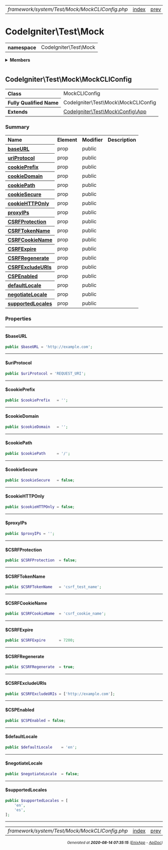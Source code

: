 


 



<table>
<tr>
<td style="width:100%"><em>framework/system/Test/Mock/MockCLIConfig.php</em></td>
<td><a href="../../../../../../../api/index.md">index</a></td>
<td><a href="../../../../../../../api/vendor/codeigniter4/framework/system/Test/Mock/MockBuilder.md">prev</a></td>
<td><a href="../../../../../../../api/vendor/codeigniter4/framework/system/Test/Mock/MockCURLRequest.md">next</a></td>
</tr>
</table>







# CodeIgniter\Test\Mock 
<table style="text-align:left">
<tr><th>namespace</th><td>CodeIgniter\Test\Mock</td></tr>
</table>

 

<details>
<summary style="margin-bottom:12px;"><strong>Members</strong></summary>
<table>
<tr><td><a href="../../../../../../../api/vendor/codeigniter4/framework/system/Test/Mock/MockAppConfig.md">CodeIgniter\Test\Mock\MockAppConfig</a></td></tr>
<tr><td><a href="../../../../../../../api/vendor/codeigniter4/framework/system/Test/Mock/MockAutoload.md">CodeIgniter\Test\Mock\MockAutoload</a></td></tr>
<tr><td><a href="../../../../../../../api/vendor/codeigniter4/framework/system/Test/Mock/MockBuilder.md">CodeIgniter\Test\Mock\MockBuilder</a></td></tr>
<tr><td><a href="../../../../../../../api/vendor/codeigniter4/framework/system/Test/Mock/MockCLIConfig.md">CodeIgniter\Test\Mock\MockCLIConfig</a></td></tr>
<tr><td><a href="../../../../../../../api/vendor/codeigniter4/framework/system/Test/Mock/MockCURLRequest.md">CodeIgniter\Test\Mock\MockCURLRequest</a></td></tr>
<tr><td><a href="../../../../../../../api/vendor/codeigniter4/framework/system/Test/Mock/MockCache.md">CodeIgniter\Test\Mock\MockCache</a></td></tr>
<tr><td><a href="../../../../../../../api/vendor/codeigniter4/framework/system/Test/Mock/MockCodeIgniter.md">CodeIgniter\Test\Mock\MockCodeIgniter</a></td></tr>
<tr><td><a href="../../../../../../../api/vendor/codeigniter4/framework/system/Test/Mock/MockConnection.md">CodeIgniter\Test\Mock\MockConnection</a></td></tr>
<tr><td><a href="../../../../../../../api/vendor/codeigniter4/framework/system/Test/Mock/MockEmail.md">CodeIgniter\Test\Mock\MockEmail</a></td></tr>
<tr><td><a href="../../../../../../../api/vendor/codeigniter4/framework/system/Test/Mock/MockEvents.md">CodeIgniter\Test\Mock\MockEvents</a></td></tr>
<tr><td><a href="../../../../../../../api/vendor/codeigniter4/framework/system/Test/Mock/MockFileLogger.md">CodeIgniter\Test\Mock\MockFileLogger</a></td></tr>
<tr><td><a href="../../../../../../../api/vendor/codeigniter4/framework/system/Test/Mock/MockIncomingRequest.md">CodeIgniter\Test\Mock\MockIncomingRequest</a></td></tr>
<tr><td><a href="../../../../../../../api/vendor/codeigniter4/framework/system/Test/Mock/MockLanguage.md">CodeIgniter\Test\Mock\MockLanguage</a></td></tr>
<tr><td><a href="../../../../../../../api/vendor/codeigniter4/framework/system/Test/Mock/MockLogger.md">CodeIgniter\Test\Mock\MockLogger</a></td></tr>
<tr><td><a href="../../../../../../../api/vendor/codeigniter4/framework/system/Test/Mock/MockQuery.md">CodeIgniter\Test\Mock\MockQuery</a></td></tr>
<tr><td><a href="../../../../../../../api/vendor/codeigniter4/framework/system/Test/Mock/MockResourceController.md">CodeIgniter\Test\Mock\MockResourceController</a></td></tr>
<tr><td><a href="../../../../../../../api/vendor/codeigniter4/framework/system/Test/Mock/MockResourcePresenter.md">CodeIgniter\Test\Mock\MockResourcePresenter</a></td></tr>
<tr><td><a href="../../../../../../../api/vendor/codeigniter4/framework/system/Test/Mock/MockResponse.md">CodeIgniter\Test\Mock\MockResponse</a></td></tr>
<tr><td><a href="../../../../../../../api/vendor/codeigniter4/framework/system/Test/Mock/MockResult.md">CodeIgniter\Test\Mock\MockResult</a></td></tr>
<tr><td><a href="../../../../../../../api/vendor/codeigniter4/framework/system/Test/Mock/MockSecurity.md">CodeIgniter\Test\Mock\MockSecurity</a></td></tr>
<tr><td><a href="../../../../../../../api/vendor/codeigniter4/framework/system/Test/Mock/MockServices.md">CodeIgniter\Test\Mock\MockServices</a></td></tr>
<tr><td><a href="../../../../../../../api/vendor/codeigniter4/framework/system/Test/Mock/MockSession.md">CodeIgniter\Test\Mock\MockSession</a></td></tr>
<tr><td><a href="../../../../../../../api/vendor/codeigniter4/framework/system/Test/Mock/MockTable.md">CodeIgniter\Test\Mock\MockTable</a></td></tr>
</table>
</details>



 

 
## CodeIgniter\Test\Mock\MockCLIConfig

<table style="text-align:left">
<tr><th>Class</th><td>MockCLIConfig</td></tr>
<tr><th>Fully Qualified Name</th><td>CodeIgniter\Test\Mock\MockCLIConfig</td></tr>
<tr><th>Extends</th><td><a href="">CodeIgniter\Test\Mock\Config\App</a></td></tr>
</table>




### Summary


<table style="text-align:left;">
<tr>
<th>Name</th>
<th>Element</th>
<th>Modifier</th>
<th>Description</th>
</tr>

<tr>
<th><a href="#baseURL"><strong>baseURL</strong></a></th>
<td>prop</td>
<td>
public

</td>
<td></td>
</tr>
<tr>
<th><a href="#uriProtocol"><strong>uriProtocol</strong></a></th>
<td>prop</td>
<td>
public

</td>
<td></td>
</tr>
<tr>
<th><a href="#cookiePrefix"><strong>cookiePrefix</strong></a></th>
<td>prop</td>
<td>
public

</td>
<td></td>
</tr>
<tr>
<th><a href="#cookieDomain"><strong>cookieDomain</strong></a></th>
<td>prop</td>
<td>
public

</td>
<td></td>
</tr>
<tr>
<th><a href="#cookiePath"><strong>cookiePath</strong></a></th>
<td>prop</td>
<td>
public

</td>
<td></td>
</tr>
<tr>
<th><a href="#cookieSecure"><strong>cookieSecure</strong></a></th>
<td>prop</td>
<td>
public

</td>
<td></td>
</tr>
<tr>
<th><a href="#cookieHTTPOnly"><strong>cookieHTTPOnly</strong></a></th>
<td>prop</td>
<td>
public

</td>
<td></td>
</tr>
<tr>
<th><a href="#proxyIPs"><strong>proxyIPs</strong></a></th>
<td>prop</td>
<td>
public

</td>
<td></td>
</tr>
<tr>
<th><a href="#CSRFProtection"><strong>CSRFProtection</strong></a></th>
<td>prop</td>
<td>
public

</td>
<td></td>
</tr>
<tr>
<th><a href="#CSRFTokenName"><strong>CSRFTokenName</strong></a></th>
<td>prop</td>
<td>
public

</td>
<td></td>
</tr>
<tr>
<th><a href="#CSRFCookieName"><strong>CSRFCookieName</strong></a></th>
<td>prop</td>
<td>
public

</td>
<td></td>
</tr>
<tr>
<th><a href="#CSRFExpire"><strong>CSRFExpire</strong></a></th>
<td>prop</td>
<td>
public

</td>
<td></td>
</tr>
<tr>
<th><a href="#CSRFRegenerate"><strong>CSRFRegenerate</strong></a></th>
<td>prop</td>
<td>
public

</td>
<td></td>
</tr>
<tr>
<th><a href="#CSRFExcludeURIs"><strong>CSRFExcludeURIs</strong></a></th>
<td>prop</td>
<td>
public

</td>
<td></td>
</tr>
<tr>
<th><a href="#CSPEnabled"><strong>CSPEnabled</strong></a></th>
<td>prop</td>
<td>
public

</td>
<td></td>
</tr>
<tr>
<th><a href="#defaultLocale"><strong>defaultLocale</strong></a></th>
<td>prop</td>
<td>
public

</td>
<td></td>
</tr>
<tr>
<th><a href="#negotiateLocale"><strong>negotiateLocale</strong></a></th>
<td>prop</td>
<td>
public

</td>
<td></td>
</tr>
<tr>
<th><a href="#supportedLocales"><strong>supportedLocales</strong></a></th>
<td>prop</td>
<td>
public

</td>
<td></td>
</tr>


</table>





### Properties


<hr>

#### $baseURL

```php
public $baseURL = 'http://example.com';
```






<hr>

#### $uriProtocol

```php
public $uriProtocol = 'REQUEST_URI';
```






<hr>

#### $cookiePrefix

```php
public $cookiePrefix   = '';
```






<hr>

#### $cookieDomain

```php
public $cookieDomain   = '';
```






<hr>

#### $cookiePath

```php
public $cookiePath     = '/';
```






<hr>

#### $cookieSecure

```php
public $cookieSecure   = false;
```






<hr>

#### $cookieHTTPOnly

```php
public $cookieHTTPOnly = false;
```






<hr>

#### $proxyIPs

```php
public $proxyIPs = '';
```






<hr>

#### $CSRFProtection

```php
public $CSRFProtection  = false;
```






<hr>

#### $CSRFTokenName

```php
public $CSRFTokenName   = 'csrf_test_name';
```






<hr>

#### $CSRFCookieName

```php
public $CSRFCookieName  = 'csrf_cookie_name';
```






<hr>

#### $CSRFExpire

```php
public $CSRFExpire      = 7200;
```






<hr>

#### $CSRFRegenerate

```php
public $CSRFRegenerate  = true;
```






<hr>

#### $CSRFExcludeURIs

```php
public $CSRFExcludeURIs = ['http://example.com'];
```






<hr>

#### $CSPEnabled

```php
public $CSPEnabled = false;
```






<hr>

#### $defaultLocale

```php
public $defaultLocale    = 'en';
```






<hr>

#### $negotiateLocale

```php
public $negotiateLocale  = false;
```






<hr>

#### $supportedLocales

```php
public $supportedLocales = [
	'en',
	'es',
];
```










 


 
  




<hr>

<table>
<tr>
<td style="width:100%"><em>framework/system/Test/Mock/MockCLIConfig.php</em></td>
<td><a href="../../../../../../../api/index.md">index</a></td>
<td><a href="../../../../../../../api/vendor/codeigniter4/framework/system/Test/Mock/MockBuilder.md">prev</a></td>
<td><a href="../../../../../../../api/vendor/codeigniter4/framework/system/Test/Mock/MockCURLRequest.md">next</a></td>
<td><a href="#">top</a></td></tr>
</table>




<div style="text-align:right;">

<small>_Generated at **2020-08-14 07:35:15**_ *([EnixApp](https://github.com/enix-app) - [ApiDoc](https://github.com/enix-app/apidoc))*</small>
</div>